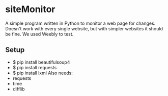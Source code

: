 # siteMonitor
A simple program written in Python to monitor a web page for changes. Doesn't work with every single website, but with simpler websites it should be fine. We used Weebly to test.

## Setup
- $ pip install beautifulsoup4
- $ pip install requests
- $ pip install lxml
Also needs:
- requests
- time
- difflib
